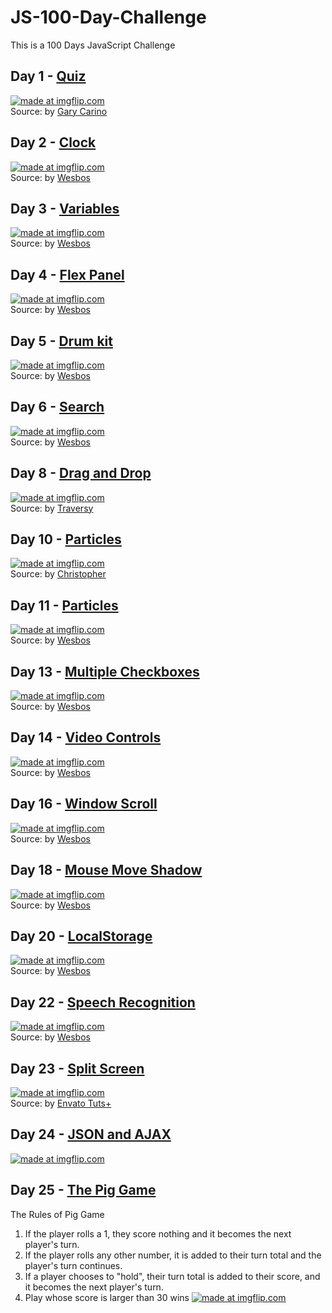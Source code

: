 # JS-100-Day-Challenge

This is a 100 Days JavaScript Challenge

## Day 1 - [Quiz](https://github.com/wenyizag/JS-100-Day-Challenge/tree/master/JS%20-%20Day%201)
<a href="https://imgflip.com/gif/2bk94t"><img src="https://i.imgflip.com/2bk94t.gif" title="made at imgflip.com"/></a>
<br>Source: by [Gary Carino](https://codepen.io/gcarino/pen/LDgtn)

## Day 2 - [Clock](https://github.com/wenyizag/JS-100-Day-Challenge/tree/master/JS-Day2-Particals)
<a href="https://imgflip.com/gif/2bmkhy"><img src="https://i.imgflip.com/2bmkhy.gif" title="made at imgflip.com"/></a>
<br>Source: by [Wesbos](https://github.com/wesbos/JavaScript30/tree/master/03%20-%20CSS%20Variables)

## Day 3 - [Variables](https://github.com/wenyizag/JS-100-Day-Challenge/tree/master/JS-Day3-Variables)
<a href="https://imgflip.com/gif/2bqnqq"><img src="https://i.imgflip.com/2bqnqq.gif" title="made at imgflip.com"/></a>
<br>Source: by [Wesbos](https://github.com/wesbos/JavaScript30/tree/master/03%20-%20CSS%20Variables)

## Day 4 - [Flex Panel](https://github.com/wenyizag/JS-100-Day-Challenge/tree/master/JS-Day4-Flex%20Panel)
<a href="https://imgflip.com/gif/2brh8z"><img src="https://i.imgflip.com/2brh8z.gif" title="made at imgflip.com"/></a>
<br>Source: by [Wesbos](https://github.com/wesbos/JavaScript30/tree/master/05%20-%20Flex%20Panel%20Gallery)

## Day 5 - [Drum kit](https://github.com/wenyizag/JS-100-Day-Challenge/tree/master/JS-Day5-Drum%20Kit)
<a href="https://imgflip.com/gif/2by49b"><img src="https://i.imgflip.com/2by49b.gif" title="made at imgflip.com"/></a>
<br>Source: by [Wesbos](https://github.com/wesbos/JavaScript30/tree/master/01%20-%20JavaScript%20Drum%20Kit)

## Day 6 - [Search](https://github.com/wenyizag/JS-100-Day-Challenge/tree/master/JS-Day6-Search)
<a href="https://imgflip.com/gif/2bzfis"><img src="https://i.imgflip.com/2bzfis.gif" title="made at imgflip.com"/></a>
<br>Source: by [Wesbos](https://github.com/wesbos/JavaScript30/tree/master/06%20-%20Type%20Ahead)

## Day 8 - [Drag and Drop](https://github.com/wenyizag/JS-100-Day-Challenge/tree/master/JS-Day8-Drag%20and%20Drop)
<a href="https://imgflip.com/gif/2c17ei"><img src="https://i.imgflip.com/2c17ei.gif" title="made at imgflip.com"/></a>
<br>Source: by [Traversy](https://codepen.io/bradtraversy/pen/odmVgN)

## Day 10 - [Particles](https://github.com/wenyizag/JS-100-Day-Challenge/tree/master/JS-Day10-Particles)
<a href="https://imgflip.com/gif/2c6lm9"><img src="https://i.imgflip.com/2c6lm9.gif" title="made at imgflip.com"/></a>
<br>Source: by [Christopher](https://codepen.io/chriscourses/pen/MyaGvr)

## Day 11 - [Particles](https://github.com/wenyizag/JS-100-Day-Challenge/tree/master/JS-Day11-Canvas)
<a href="https://imgflip.com/gif/2c6vx9"><img src="https://i.imgflip.com/2c6vx9.gif" title="made at imgflip.com"/></a>
<br>Source: by [Wesbos](https://github.com/wesbos/JavaScript30/tree/master/08%20-%20Fun%20with%20HTML5%20Canvas)

## Day 13 - [Multiple Checkboxes](https://github.com/wenyizag/JS-100-Day-Challenge/tree/master/JS-Day13-Multiple%20Checkboxes)
<a href="https://imgflip.com/gif/2c8m83"><img src="https://i.imgflip.com/2c8m83.gif" title="made at imgflip.com"/></a>
<br>Source: by [Wesbos](https://github.com/wesbos/JavaScript30/tree/master/10%20-%20Hold%20Shift%20and%20Check%20Checkboxes)

## Day 14 - [Video Controls](https://github.com/wenyizag/JS-100-Day-Challenge/tree/master/JS-Day14-Video%20Controls)
<a href="https://imgflip.com/gif/2c99vs"><img src="https://i.imgflip.com/2c99vs.gif" title="made at imgflip.com"/></a>
<br>Source: by [Wesbos](https://github.com/wesbos/JavaScript30/tree/master/11%20-%20Custom%20Video%20Player)

## Day 16 - [Window Scroll](https://github.com/wenyizag/JS-100-Day-Challenge/tree/master/JS-Day16-Scroll)
<a href="https://imgflip.com/gif/2cb2pw"><img src="https://i.imgflip.com/2cb2pw.gif" title="made at imgflip.com"/></a>
<br>Source: by [Wesbos](https://github.com/wesbos/JavaScript30/tree/master/13%20-%20Slide%20in%20on%20Scroll)

## Day 18 - [Mouse Move Shadow](https://github.com/wenyizag/JS-100-Day-Challenge/tree/master/JS-Day18-Mouse%20Move%20Shadow)
<a href="https://imgflip.com/gif/2ccpl1"><img src="https://i.imgflip.com/2ccpl1.gif" title="made at imgflip.com"/></a>
<br>Source: by [Wesbos](https://github.com/wesbos/JavaScript30/tree/master/16%20-%20Mouse%20Move%20Shadow)

## Day 20 - [LocalStorage](https://github.com/wenyizag/JS-100-Day-Challenge/tree/master/JS-Day20-Localstorage)
<a href="https://imgflip.com/gif/2cdsob"><img src="https://i.imgflip.com/2cdsob.gif" title="made at imgflip.com"/></a>
<br>Source: by [Wesbos](https://github.com/wesbos/JavaScript30/tree/master/15%20-%20LocalStorage)

## Day 22 - [Speech Recognition](https://github.com/wenyizag/JS-100-Day-Challenge/tree/master/JS-Day22-Speech%20Recognition)
<a href="https://imgflip.com/gif/2ceim7"><img src="https://i.imgflip.com/2ceim7.gif" title="made at imgflip.com"/></a>
<br>Source: by [Wesbos](https://github.com/wesbos/JavaScript30/tree/master/20%20-%20Speech%20Detection)

## Day 23 - [Split Screen](https://github.com/wenyizag/JS-100-Day-Challenge/tree/master/JS-Day23-Split%20Screen)
<a href="https://imgflip.com/gif/2cni8x"><img src="https://i.imgflip.com/2cni8x.gif" title="made at imgflip.com"/></a>
<br>Source: by [Envato Tuts+](https://codepen.io/tutsplus/pen/bWKMoK)

## Day 24 - [JSON and AJAX](https://github.com/wenyizag/JS-100-Day-Challenge/tree/master/JS-Day24-JSON%20and%20AJAX)
<a href="https://imgflip.com/gif/2k2isd"><img src="https://i.imgflip.com/2k2isd.gif" title="made at imgflip.com"/></a>

## Day 25 - [The Pig Game](https://github.com/wenyizag/JS-100-Day-Challenge/tree/master/JS-Day25-The%20Pig%20Game)
The Rules of Pig Game
1. If the player rolls a 1, they score nothing and it becomes the next player's turn.
2. If the player rolls any other number, it is added to their turn total and the player's turn continues.
3. If a player chooses to "hold", their turn total is added to their score, and it becomes the next player's turn.
4. Play whose score is larger than 30 wins
<a href="https://imgflip.com/gif/2kd3m2"><img src="https://i.imgflip.com/2kd3m2.gif" title="made at imgflip.com"/></a>
